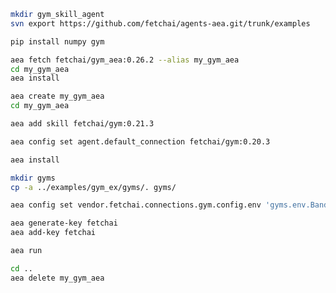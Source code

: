 ``` bash
mkdir gym_skill_agent
svn export https://github.com/fetchai/agents-aea.git/trunk/examples
```
``` bash
pip install numpy gym
```
``` bash
aea fetch fetchai/gym_aea:0.26.2 --alias my_gym_aea
cd my_gym_aea
aea install
```
``` bash
aea create my_gym_aea
cd my_gym_aea
```
``` bash
aea add skill fetchai/gym:0.21.3
```
``` bash
aea config set agent.default_connection fetchai/gym:0.20.3
```
``` bash
aea install
```
``` bash
mkdir gyms
cp -a ../examples/gym_ex/gyms/. gyms/
```
``` bash
aea config set vendor.fetchai.connections.gym.config.env 'gyms.env.BanditNArmedRandom'
```
``` bash
aea generate-key fetchai
aea add-key fetchai
```
``` bash
aea run
```
``` bash
cd ..
aea delete my_gym_aea
```
